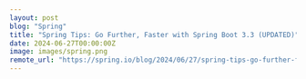 ```yaml
---
layout: post
blog: "Spring"
title: "Spring Tips: Go Further, Faster with Spring Boot 3.3 (UPDATED)"
date: 2024-06-27T00:00:00Z
image: images/spring.png
remote_url: "https://spring.io/blog/2024/06/27/spring-tips-go-further-faster-with-spring-boot-3-3-updated"
---
```

